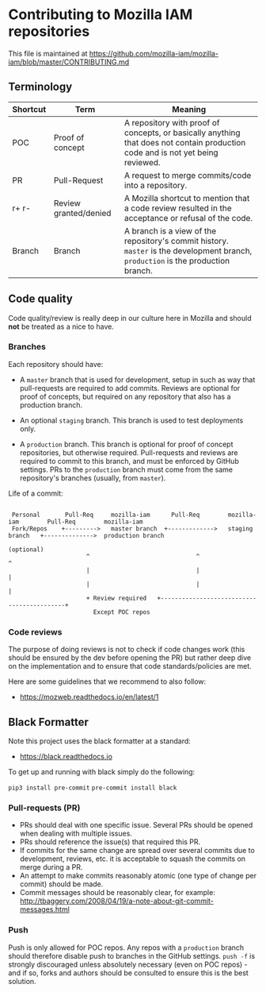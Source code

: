 # Contributing to Mozilla IAM repositories

This file is maintained at https://github.com/mozilla-iam/mozilla-iam/blob/master/CONTRIBUTING.md

## Terminology
| Shortcut | Term                  | Meaning                                                                                                                            |
|----------|-----------------------|------------------------------------------------------------------------------------------------------------------------------------|
| POC      | Proof of concept      | A repository with proof of concepts, or basically anything that does not contain production code and is not yet being reviewed.    |
| PR       | Pull-Request          | A request to merge commits/code into a repository.                                                                                 |
| r+ r-    | Review granted/denied | A Mozilla shortcut to mention that a code review resulted in the acceptance or refusal of the code.                                |
| Branch   | Branch                |  A branch is a view of the repository's commit history. `master` is the development branch, `production` is the production branch. |

## Code quality
Code quality/review is really deep in our culture here in Mozilla and should **not** be treated as a nice to have.

### Branches
Each repository should have:
* A `master` branch that is used for development, setup in such as way that pull-requests are required to add commits. Reviews are optional for proof of concepts, but required on any repository that also has a production branch.

* An optional `staging` branch. This branch is used to test deployments only.

* A `production` branch. This branch is optional for proof of concept repositories, but otherwise required. Pull-requests and reviews are required to commit to this branch, and must be enforced by GitHub settings. PRs to the `production` branch must come from the same repository's branches (usually, from `master`).

Life of a commit:
```

 Personal       Pull-Req     mozilla-iam      Pull-Req        mozilla-iam        Pull-Req        mozilla-iam
 Fork/Repos    +--------->   master branch  +------------->   staging branch   +-------------->  production branch
                                                               (optional)
                      ^                              ^                                ^
                      |                              |                                |
                      |                              |                                |
                      + Review required   +-------------------------------------------+
                        Except POC repos
```

### Code reviews
The purpose of doing reviews is not to check if code changes work (this should be ensured by the dev before opening the PR) but rather deep dive on the implementation and to ensure that code standards/policies are met.

Here are some guidelines that we recommend to also follow:
* https://mozweb.readthedocs.io/en/latest/1

## Black Formatter

Note this project uses the black formatter at a standard:
* https://black.readthedocs.io

To get up and running with black simply do the following:

`pip3 install pre-commit`
`pre-commit install black`

### Pull-requests (PR)

* PRs should deal with one specific issue. Several PRs should be opened when dealing with multiple issues.
* PRs should reference the issue(s) that required this PR.
* If commits for the same change are spread over several commits due to development, reviews, etc. it is acceptable to squash the commits on merge during a PR.
* An attempt to make commits reasonably atomic (one type of change per commit) should be made.
* Commit messages should be reasonably clear, for example: http://tbaggery.com/2008/04/19/a-note-about-git-commit-messages.html


### Push

Push is only allowed for POC repos. Any repos with a `production` branch should therefore disable push to branches in the GitHub settings.
`push -f` is strongly discouraged unless absolutely necessary (even on POC repos) - and if so, forks and authors should be consulted to ensure this is the best solution.
